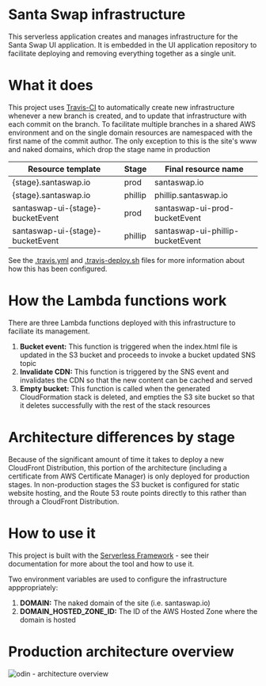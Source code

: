 # Santa Swap infrastructure

This serverless application creates and manages infrastructure for the Santa Swap UI application. It is embedded in the UI application repository to facilitate deploying and removing everything together as a single unit.

# What it does

This project uses [Travis-CI](https://travis-ci.org/santaswap/ui) to automatically create new infrastructure whenever a new branch is created, and to update that infrastructure with each commit on the branch. To facilitate multiple branches in a shared AWS environment and on the single domain resources are namespaced with the first name of the commit author. The only exception to this is the site's www and naked domains, which drop the stage name in production

| Resource template                | Stage   | Final resource name              |
| -------------------------------- | ------- | -------------------------------- |
| {stage}.santaswap.io             | prod    | santaswap.io                     |
| {stage}.santaswap.io             | phillip | phillip.santaswap.io             |
| santaswap-ui-{stage}-bucketEvent | prod    | santaswap-ui-prod-bucketEvent    |
| santaswap-ui-{stage}-bucketEvent | phillip | santaswap-ui-phillip-bucketEvent |

See the [.travis.yml](https://github.com/santaswap/ui/blob/master/.travis.yml) and [.travis-deploy.sh](https://github.com/santaswap/ui/blob/master/.travis-deploy.sh) files for more information about how this has been configured.

# How the Lambda functions work

There are three Lambda functions deployed with this infrastructure to faciliate its management.

1. **Bucket event:** This function is triggered when the index.html file is updated in the S3 bucket and proceeds to invoke a bucket updated SNS topic
1. **Invalidate CDN:** This function is triggered by the SNS event and invalidates the CDN so that the new content can be cached and served
1. **Empty bucket:** This function is called when the generated CloudFormation stack is deleted, and empties the S3 site bucket so that it deletes successfully with the rest of the stack resources

# Architecture differences by stage

Because of the significant amount of time it takes to deploy a new CloudFront Distribution, this portion of the architecture (including a certificate from AWS Certificate Manager) is only deployed for production stages. In non-production stages the S3 bucket is configured for static website hosting, and the Route 53 route points directly to this rather than through a CloudFront Distribution.

# How to use it

This project is built with the [Serverless Framework](https://serverless.com/) - see their documentation for more about the tool and how to use it.

Two environment variables are used to configure the infrastructure apppropriately:

1. **DOMAIN:** The naked domain of the site (i.e. santaswap.io)
1. **DOMAIN_HOSTED_ZONE_ID:** The ID of the AWS Hosted Zone where the domain is hosted

# Production architecture overview

![odin - architecture overview](https://cloud.githubusercontent.com/assets/2955468/24730194/3514a6a0-1a30-11e7-8ced-77cd98251222.png)
